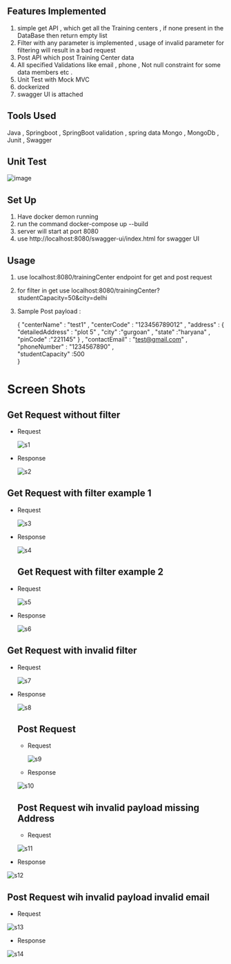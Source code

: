## Features Implemented 

1) simple get API ,  which get all the Training centers , if none present in the DataBase then return empty list
2) Filter  with any parameter is implemented , usage of invalid parameter for filtering will result in a bad request
3) Post API which post Training Center data 
4) All specified Validations like email , phone  , Not null constraint  for some   data members etc .  
5) Unit Test with Mock MVC 
6) dockerized 
7) swagger UI is attached

## Tools Used

Java  , Springboot  , SpringBoot validation  , spring data Mongo ,  MongoDb  , Junit  , Swagger 

## Unit Test 
![image](https://github.com/Abhijeet103/Backend_Traini8_Abhijeet_Jha/assets/93581505/593ad915-a67e-4163-8b9a-8434450bb0ea)



## Set Up 

1) Have docker demon running 
2) run the command  docker-compose up --build     
3) server will  start at port 8080
4) use  http://localhost:8080/swagger-ui/index.html  for swagger UI

## Usage
1) use localhost:8080/trainingCenter  endpoint for get and post request  
2) for filter in get use localhost:8080/trainingCenter?studentCapacity=50&city=delhi
3) Sample Post payload  :
   
   {
    "centerName" : "test1" ,
    "centerCode" : "123456789012" ,
    "address" : {
                    "detailedAddress" : "plot 5" ,
                    "city" :"gurgoan" ,
                    "state" :"haryana" ,
                    "pinCode" :"221145"
                } ,
    "contactEmail" : "test@gmail.com" ,
    "phoneNumber" : "1234567890" ,  
    "studentCapacity" :500    
}










# Screen Shots 



## Get Request without filter  
* Request
  
  ![s1](https://github.com/Abhijeet103/Backend_Traini8_Abhijeet_Jha/assets/93581505/8d401720-6245-4fef-a3fb-f950164f4e9b)

* Response

  ![s2](https://github.com/Abhijeet103/Backend_Traini8_Abhijeet_Jha/assets/93581505/22293648-793a-4c43-a042-3bbf49cef8ba)


## Get Request with filter example 1
* Request

  ![s3](https://github.com/Abhijeet103/Backend_Traini8_Abhijeet_Jha/assets/93581505/a1e2a6ce-70d0-4af3-9419-e0b5f9a92e59)

* Response

  ![s4](https://github.com/Abhijeet103/Backend_Traini8_Abhijeet_Jha/assets/93581505/7d4bbd3c-03da-4cf6-be31-d6d13daf192c)


  ## Get Request with filter example 2
* Request

    ![s5](https://github.com/Abhijeet103/Backend_Traini8_Abhijeet_Jha/assets/93581505/bdc740de-3e5a-4033-a00f-a60b530b1ac5)

* Response

    ![s6](https://github.com/Abhijeet103/Backend_Traini8_Abhijeet_Jha/assets/93581505/901d3ddc-39a9-43ec-b2c8-d8b30669ff46)


## Get Request with invalid filter 
* Request

  ![s7](https://github.com/Abhijeet103/Backend_Traini8_Abhijeet_Jha/assets/93581505/bbe1296b-e916-4ca7-a16a-15a85ac58f95)

* Response

  ![s8](https://github.com/Abhijeet103/Backend_Traini8_Abhijeet_Jha/assets/93581505/c27c56e0-3c63-43c6-b215-2267804b759d)


  ## Post Request

  * Request

    ![s9](https://github.com/Abhijeet103/Backend_Traini8_Abhijeet_Jha/assets/93581505/d3247c72-96b2-4482-9653-794a4c24cb48)


  * Response  


   ![s10](https://github.com/Abhijeet103/Backend_Traini8_Abhijeet_Jha/assets/93581505/08965b83-189f-45bf-b869-747a1bafb1ed)


  ## Post Request wih invalid  payload missing Address

  * Request 

  ![s11](https://github.com/Abhijeet103/Backend_Traini8_Abhijeet_Jha/assets/93581505/d7f28c15-f540-488d-8d60-6f8646884fa9)

  
* Response

![s12](https://github.com/Abhijeet103/Backend_Traini8_Abhijeet_Jha/assets/93581505/3bc241c9-5f6a-4e6b-a4e8-fce3132fc8f7)

  ## Post Request wih invalid  payload invalid email

* Request
  
![s13](https://github.com/Abhijeet103/Backend_Traini8_Abhijeet_Jha/assets/93581505/be805fcb-2b50-44d5-865f-46049159d70a)

* Response
    
![s14](https://github.com/Abhijeet103/Backend_Traini8_Abhijeet_Jha/assets/93581505/1eac4501-2746-426f-8806-8e40b782f03a)







